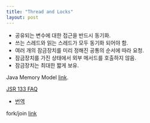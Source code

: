 ```yaml
---
title: "Thread and Locks"
layout: post
---
```



- 공유되는 변수에 대한 접근을 반드시 동기화.  
- 쓰는 스레드와 읽는 스레드가 모두 동기화 되어야 함.  
- 여러 개의 잠금장치를 미리 정해진 공통의 순서에 따라 요청.  
- 잠금장치를 가진 상태에서 외부 메서드를 호출하지 않음.  
- 잠금장치는 최대한 짧게 보유.  


Java Memory Model [link](http://www.cs.umd.edu/~pugh/java/memoryModel/). 

[JSR 133 FAQ](https://www.cs.umd.edu/~pugh/java/memoryModel/jsr-133-faq.html)
- [번역](https://medium.com/@qwefgh90/jsr-133-java-memory-model-faq-%EB%B2%88%EC%97%AD-128487aebc1e)  


fork/join [link](https://howtodoinjava.com/java7/forkjoin-framework-tutorial-forkjoinpool-example/)
